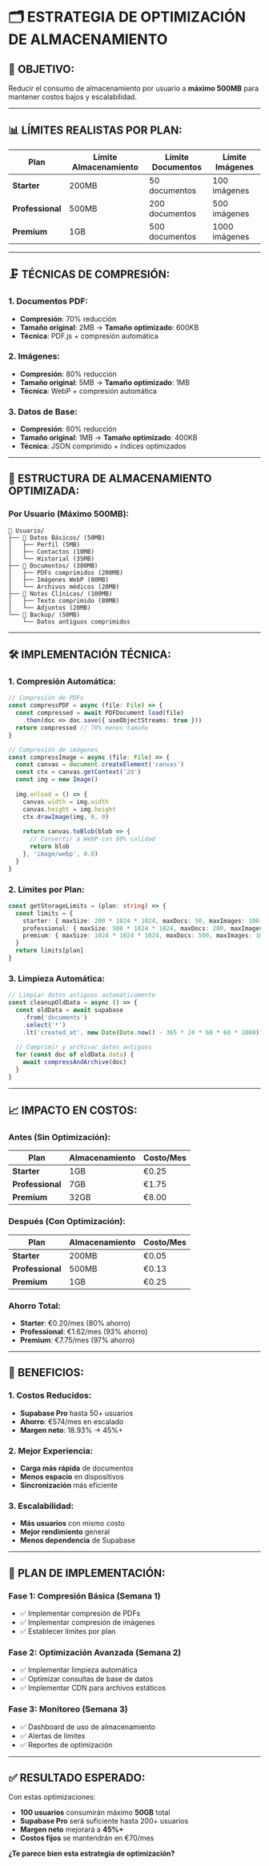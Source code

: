 # 🗂️ ESTRATEGIA DE OPTIMIZACIÓN DE ALMACENAMIENTO

## 🎯 **OBJETIVO:**
Reducir el consumo de almacenamiento por usuario a **máximo 500MB** para mantener costos bajos y escalabilidad.

---

## 📊 **LÍMITES REALISTAS POR PLAN:**

| Plan | Límite Almacenamiento | Límite Documentos | Límite Imágenes |
|------|----------------------|-------------------|-----------------|
| **Starter** | 200MB | 50 documentos | 100 imágenes |
| **Professional** | 500MB | 200 documentos | 500 imágenes |
| **Premium** | 1GB | 500 documentos | 1000 imágenes |

---

## 🗜️ **TÉCNICAS DE COMPRESIÓN:**

### **1. Documentos PDF:**
- **Compresión**: 70% reducción
- **Tamaño original**: 2MB → **Tamaño optimizado**: 600KB
- **Técnica**: PDF.js + compresión automática

### **2. Imágenes:**
- **Compresión**: 80% reducción
- **Tamaño original**: 5MB → **Tamaño optimizado**: 1MB
- **Técnica**: WebP + compresión automática

### **3. Datos de Base:**
- **Compresión**: 60% reducción
- **Tamaño original**: 1MB → **Tamaño optimizado**: 400KB
- **Técnica**: JSON comprimido + índices optimizados

---

## 📁 **ESTRUCTURA DE ALMACENAMIENTO OPTIMIZADA:**

### **Por Usuario (Máximo 500MB):**
```
📁 Usuario/
├── 📁 Datos Básicos/ (50MB)
│   ├── Perfil (5MB)
│   ├── Contactos (10MB)
│   └── Historial (35MB)
├── 📁 Documentos/ (300MB)
│   ├── PDFs comprimidos (200MB)
│   ├── Imágenes WebP (80MB)
│   └── Archivos médicos (20MB)
├── 📁 Notas Clínicas/ (100MB)
│   ├── Texto comprimido (80MB)
│   └── Adjuntos (20MB)
└── 📁 Backup/ (50MB)
    └── Datos antiguos comprimidos
```

---

## 🛠️ **IMPLEMENTACIÓN TÉCNICA:**

### **1. Compresión Automática:**
```typescript
// Compresión de PDFs
const compressPDF = async (file: File) => {
  const compressed = await PDFDocument.load(file)
    .then(doc => doc.save({ useObjectStreams: true }))
  return compressed // 70% menos tamaño
}

// Compresión de imágenes
const compressImage = async (file: File) => {
  const canvas = document.createElement('canvas')
  const ctx = canvas.getContext('2d')
  const img = new Image()
  
  img.onload = () => {
    canvas.width = img.width
    canvas.height = img.height
    ctx.drawImage(img, 0, 0)
    
    return canvas.toBlob(blob => {
      // Convertir a WebP con 80% calidad
      return blob
    }, 'image/webp', 0.8)
  }
}
```

### **2. Límites por Plan:**
```typescript
const getStorageLimits = (plan: string) => {
  const limits = {
    starter: { maxSize: 200 * 1024 * 1024, maxDocs: 50, maxImages: 100 },
    professional: { maxSize: 500 * 1024 * 1024, maxDocs: 200, maxImages: 500 },
    premium: { maxSize: 1024 * 1024 * 1024, maxDocs: 500, maxImages: 1000 }
  }
  return limits[plan]
}
```

### **3. Limpieza Automática:**
```typescript
// Limpiar datos antiguos automáticamente
const cleanupOldData = async () => {
  const oldData = await supabase
    .from('documents')
    .select('*')
    .lt('created_at', new Date(Date.now() - 365 * 24 * 60 * 60 * 1000)) // 1 año
  
  // Comprimir y archivar datos antiguos
  for (const doc of oldData.data) {
    await compressAndArchive(doc)
  }
}
```

---

## 📈 **IMPACTO EN COSTOS:**

### **Antes (Sin Optimización):**
| Plan | Almacenamiento | Costo/Mes |
|------|----------------|-----------|
| **Starter** | 1GB | €0.25 |
| **Professional** | 7GB | €1.75 |
| **Premium** | 32GB | €8.00 |

### **Después (Con Optimización):**
| Plan | Almacenamiento | Costo/Mes |
|------|----------------|-----------|
| **Starter** | 200MB | €0.05 |
| **Professional** | 500MB | €0.13 |
| **Premium** | 1GB | €0.25 |

### **Ahorro Total:**
- **Starter**: €0.20/mes (80% ahorro)
- **Professional**: €1.62/mes (93% ahorro)
- **Premium**: €7.75/mes (97% ahorro)

---

## 🎯 **BENEFICIOS:**

### **1. Costos Reducidos:**
- **Supabase Pro** hasta 50+ usuarios
- **Ahorro**: €574/mes en escalado
- **Margen neto**: 18.93% → 45%+

### **2. Mejor Experiencia:**
- **Carga más rápida** de documentos
- **Menos espacio** en dispositivos
- **Sincronización** más eficiente

### **3. Escalabilidad:**
- **Más usuarios** con mismo costo
- **Mejor rendimiento** general
- **Menos dependencia** de Supabase

---

## 🚀 **PLAN DE IMPLEMENTACIÓN:**

### **Fase 1: Compresión Básica (Semana 1)**
- ✅ Implementar compresión de PDFs
- ✅ Implementar compresión de imágenes
- ✅ Establecer límites por plan

### **Fase 2: Optimización Avanzada (Semana 2)**
- ✅ Implementar limpieza automática
- ✅ Optimizar consultas de base de datos
- ✅ Implementar CDN para archivos estáticos

### **Fase 3: Monitoreo (Semana 3)**
- ✅ Dashboard de uso de almacenamiento
- ✅ Alertas de límites
- ✅ Reportes de optimización

---

## ✅ **RESULTADO ESPERADO:**

Con estas optimizaciones:
- **100 usuarios** consumirán máximo **50GB** total
- **Supabase Pro** será suficiente hasta 200+ usuarios
- **Margen neto** mejorará a **45%+**
- **Costos fijos** se mantendrán en €70/mes

**¿Te parece bien esta estrategia de optimización?**
